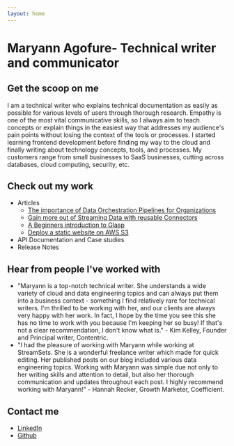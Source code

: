 ```yaml
---
layout: home 
---
```

# Maryann Agofure- Technical writer and communicator

## Get the scoop on me
I am a technical writer who explains technical documentation as easily as possible for various levels of users through thorough research. Empathy is one of the most vital communicative skills, so I always aim to teach concepts or explain things in the easiest way that addresses my audience's pain points without losing the context of the tools or processes.
I started learning frontend development before finding my way to the cloud and finally writing about technology concepts, tools, and processes.
My customers range from small businesses to SaaS businesses, cutting across databases, cloud computing, security, etc.

## Check out my work
- Articles
    - [The importance of Data Orchestration Pipelines for Organizations](https://streamsets.com/blog/data-orchestration-pipelines/)
    - [Gain more out of Streaming Data with reusable Connectors](https://streamsets.com/blog/data-orchestration-pipelines/)
    - [A Beginners introduction to Glasp](https://maryann.hashnode.dev/a-beginners-introduction-to-glasp-the-social-media-web-highlighter-clh6gfwjj000209md8y0u3o5v)
    - [Deploy a static website on AWS S3](https://medium.com/@maryannagofure/deploying-a-static-website-on-aws-s3-bucket-dedeb2307fe5)
- API Documentation and Case studies
- Release Notes

## Hear from people I've worked with
- "Maryann is a top-notch technical writer. She understands a wide variety of cloud and data engineering topics and can always put them into a business context - something I find relatively rare for technical writers. I'm thrilled to be working with her, and our clients are always very happy with her work. In fact, I hope by the time you see this she has no time to work with you because I'm keeping her so busy! If that's not a clear recommendation, I don't know what is." - Kim Kelley, Founder and Principal writer, Contentric.
- "I had the pleasure of working with Maryann while working at StreamSets. She is a wonderful freelance writer which made for quick editing. Her published posts on our blog included various data engineering topics. Working with Maryann was simple due not only to her writing skills and attention to detail, but also her thorough communication and updates throughout each post. I highly recommend working with Maryann!" - Hannah Recker, Growth Marketer, Coefficient.

## Contact me
- [LinkedIn](https://www.linkedin.com/in/agofure-maryann-67b144164/)
- [Github](https://github.com/Maryann-Agofure)

